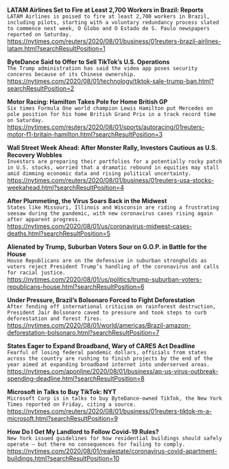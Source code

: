 **LATAM Airlines Set to Fire at Least 2,700 Workers in Brazil: Reports**\
`LATAM Airlines is poised to fire at least 2,700 workers in Brazil, including pilots, starting with a voluntary redundancy process slated to commence next week, O Globo and O Estado de S. Paulo newspapers reported on Saturday.    `\
https://nytimes.com/reuters/2020/08/01/business/01reuters-brazil-airlines-latam.html?searchResultPosition=1

**ByteDance Said to Offer to Sell TikTok’s U.S. Operations**\
`The Trump administration has said the video app poses security concerns because of its Chinese ownership.`\
https://nytimes.com/2020/08/01/technology/tiktok-sale-trump-ban.html?searchResultPosition=2

**Motor Racing: Hamilton Takes Pole for Home British GP**\
`Six times Formula One world champion Lewis Hamilton put Mercedes on pole position for his home British Grand Prix in a track record time on Saturday.`\
https://nytimes.com/reuters/2020/08/01/sports/autoracing/01reuters-motor-f1-britain-hamilton.html?searchResultPosition=3

**Wall Street Week Ahead: After Monster Rally, Investors Cautious as U.S. Recovery Wobbles**\
`Investors are preparing their portfolios for a potentially rocky patch in U.S. stocks, worried that a dramatic rebound in equities may stall amid dimming economic data and rising political uncertainty. `\
https://nytimes.com/reuters/2020/08/01/business/01reuters-usa-stocks-weekahead.html?searchResultPosition=4

**After Plummeting, the Virus Soars Back in the Midwest**\
`States like Missouri, Illinois and Wisconsin are riding a frustrating seesaw during the pandemic, with new coronavirus cases rising again after apparent progress.`\
https://nytimes.com/2020/08/01/us/coronavirus-midwest-cases-deaths.html?searchResultPosition=5

**Alienated by Trump, Suburban Voters Sour on G.O.P. in Battle for the House**\
`House Republicans are on the defensive in suburban strongholds as voters reject President Trump’s handling of the coronavirus and calls for racial justice.`\
https://nytimes.com/2020/08/01/us/politics/trump-suburban-voters-republicans-house.html?searchResultPosition=6

**Under Pressure, Brazil’s Bolsonaro Forced to Fight Deforestation**\
`After fending off international criticism on rainforest destruction, President Jair Bolsonaro caved to pressure and took steps to curb deforestation and forest fires.`\
https://nytimes.com/2020/08/01/world/americas/Brazil-amazon-deforestation-bolsonaro.html?searchResultPosition=7

**States Eager to Expand Broadband, Wary of CARES Act Deadline**\
`Fearful of losing federal pandemic dollars, officials from states across the country are rushing to finish projects by the end of the year aimed at expanding broadband internet into underserved areas.`\
https://nytimes.com/aponline/2020/08/01/business/ap-us-virus-outbreak-spending-deadline.html?searchResultPosition=8

**Microsoft in Talks to Buy TikTok: NYT**\
`Microsoft Corp is in talks to buy ByteDance-owned TikTok, the New York Times reported on Friday, citing a source.`\
https://nytimes.com/reuters/2020/08/01/business/01reuters-tiktok-m-a-microsoft.html?searchResultPosition=9

**How Do I Get My Landlord to Follow Covid-19 Rules?**\
`New York issued guidelines for how residential buildings should safely operate — but there no consequences for failing to comply.`\
https://nytimes.com/2020/08/01/realestate/coronavirus-covid-apartment-buildings.html?searchResultPosition=10

